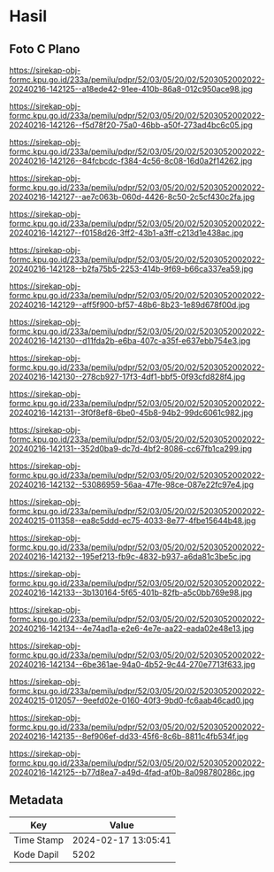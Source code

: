 # Hasil

## Foto C Plano

https://sirekap-obj-formc.kpu.go.id/233a/pemilu/pdpr/52/03/05/20/02/5203052002022-20240216-142125--a18ede42-91ee-410b-86a8-012c950ace98.jpg

https://sirekap-obj-formc.kpu.go.id/233a/pemilu/pdpr/52/03/05/20/02/5203052002022-20240216-142126--f5d78f20-75a0-46bb-a50f-273ad4bc6c05.jpg

https://sirekap-obj-formc.kpu.go.id/233a/pemilu/pdpr/52/03/05/20/02/5203052002022-20240216-142126--84fcbcdc-f384-4c56-8c08-16d0a2f14262.jpg

https://sirekap-obj-formc.kpu.go.id/233a/pemilu/pdpr/52/03/05/20/02/5203052002022-20240216-142127--ae7c063b-060d-4426-8c50-2c5cf430c2fa.jpg

https://sirekap-obj-formc.kpu.go.id/233a/pemilu/pdpr/52/03/05/20/02/5203052002022-20240216-142127--f0158d26-3ff2-43b1-a3ff-c213d1e438ac.jpg

https://sirekap-obj-formc.kpu.go.id/233a/pemilu/pdpr/52/03/05/20/02/5203052002022-20240216-142128--b2fa75b5-2253-414b-9f69-b66ca337ea59.jpg

https://sirekap-obj-formc.kpu.go.id/233a/pemilu/pdpr/52/03/05/20/02/5203052002022-20240216-142129--aff5f900-bf57-48b6-8b23-1e89d678f00d.jpg

https://sirekap-obj-formc.kpu.go.id/233a/pemilu/pdpr/52/03/05/20/02/5203052002022-20240216-142130--d11fda2b-e6ba-407c-a35f-e637ebb754e3.jpg

https://sirekap-obj-formc.kpu.go.id/233a/pemilu/pdpr/52/03/05/20/02/5203052002022-20240216-142130--278cb927-17f3-4df1-bbf5-0f93cfd828f4.jpg

https://sirekap-obj-formc.kpu.go.id/233a/pemilu/pdpr/52/03/05/20/02/5203052002022-20240216-142131--3f0f8ef8-6be0-45b8-94b2-99dc6061c982.jpg

https://sirekap-obj-formc.kpu.go.id/233a/pemilu/pdpr/52/03/05/20/02/5203052002022-20240216-142131--352d0ba9-dc7d-4bf2-8086-cc67fb1ca299.jpg

https://sirekap-obj-formc.kpu.go.id/233a/pemilu/pdpr/52/03/05/20/02/5203052002022-20240216-142132--53086959-56aa-47fe-98ce-087e22fc97e4.jpg

https://sirekap-obj-formc.kpu.go.id/233a/pemilu/pdpr/52/03/05/20/02/5203052002022-20240215-011358--ea8c5ddd-ec75-4033-8e77-4fbe15644b48.jpg

https://sirekap-obj-formc.kpu.go.id/233a/pemilu/pdpr/52/03/05/20/02/5203052002022-20240216-142132--195ef213-fb9c-4832-b937-a6da81c3be5c.jpg

https://sirekap-obj-formc.kpu.go.id/233a/pemilu/pdpr/52/03/05/20/02/5203052002022-20240216-142133--3b130164-5f65-401b-82fb-a5c0bb769e98.jpg

https://sirekap-obj-formc.kpu.go.id/233a/pemilu/pdpr/52/03/05/20/02/5203052002022-20240216-142134--4e74ad1a-e2e6-4e7e-aa22-eada02e48e13.jpg

https://sirekap-obj-formc.kpu.go.id/233a/pemilu/pdpr/52/03/05/20/02/5203052002022-20240216-142134--6be361ae-94a0-4b52-9c44-270e7713f633.jpg

https://sirekap-obj-formc.kpu.go.id/233a/pemilu/pdpr/52/03/05/20/02/5203052002022-20240215-012057--9eefd02e-0160-40f3-9bd0-fc6aab46cad0.jpg

https://sirekap-obj-formc.kpu.go.id/233a/pemilu/pdpr/52/03/05/20/02/5203052002022-20240216-142135--8ef906ef-dd33-45f6-8c6b-8811c4fb534f.jpg

https://sirekap-obj-formc.kpu.go.id/233a/pemilu/pdpr/52/03/05/20/02/5203052002022-20240216-142125--b77d8ea7-a49d-4fad-af0b-8a098780286c.jpg


## Metadata

| Key        | Value               |
| ---------- | ------------------- |
| Time Stamp | 2024-02-17 13:05:41 |
| Kode Dapil | 5202                |



